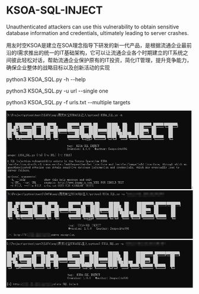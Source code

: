# KSOA-SQL-INJECT
Unauthenticated attackers can use this vulnerability to obtain sensitive database information and credentials, ultimately leading to server crashes.

用友时空KSOA是建立在SOA理念指导下研发的新一代产品，是根据流通企业最前沿的I需求推出的统一的IT基础架构，它可以让流通企业各个时期建立的IT系统之间彼此轻松对话，帮助流通企业保护原有的IT投资，简化IT管理，提升竞争能力，确保企业整体的战略目标以及创新活动的实现

python3 KSOA_SQL.py -h   --help

python3 KSOA_SQL.py -u url   --single one

python3 KSOA_SQL.py -f urls.txt  --multiple targets

![image](https://github.com/Despacito01/KSOA-SQL-INJECT/blob/main/start.png?raw=true)
![image](https://github.com/Despacito01/KSOA-SQL-INJECT/blob/main/img_1.png?raw=true)
![image](https://github.com/Despacito01/KSOA-SQL-INJECT/blob/main/img.png?raw=true)
